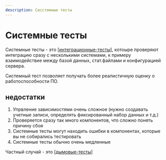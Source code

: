 ```yaml
---
description: Сисстемные тесты
---
```

# Системные тесты

Системные тесты - это [[интеграционные-тесты]], котоыре проверяют интеграцию сразу с несколькими системами, к примеру взаимодействие между базой данных, стат.файлами и конфигурацией сервера.

Системный тест позволяет получать более реалистичную оценку о работоспособности ПО.

## недостатки

1. Упрвление зависимостями очень сложное (нужно создавать учетные записи, определять фиксированный набор данных и т.д.)
2. Проверяется сразу так много компонентов, что сложно понять причину сбоя
3. Системные тесты могут находить ошибки в компонентах, которые вы не собирались тестировать
4. Системные тесты обычно очень медленные

Частный случай - это [[дымовые-тесты]]

[//begin]: # "Autogenerated link references for markdown compatibility"
[интеграционные-тесты]: интеграционные-тесты "Интеграционные тесты"
[дымовые-тесты]: дымовые-тесты "Дымовые тесты"
[//end]: # "Autogenerated link references"